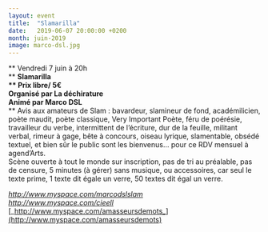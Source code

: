 ```yaml
---
layout: event
title:  "Slamarilla"
date:   2019-06-07 20:00:00 +0200
month: juin-2019
image: marco-dsl.jpg
---
```


**
  Vendredi 7 juin à 20h  
** **Slamarilla  
** Prix libre/ 5€  
Organisé par La déchirature  
Animé par **Marco DSL****  
** Avis aux amateurs de Slam : bavardeur, slamineur de fond, académilicien, poète maudit, poète classique, Very Important Poète, féru de poérésie, travailleur du verbe, intermittent de l’écriture, dur de la feuille, militant verbal, rimeur à gage, bête à concours, oiseau lyrique, slamentable, obsédé textuel, et bien sûr le public sont les bienvenus… pour ce RDV mensuel à agend’Arts.  
Scène ouverte à tout le monde sur inscription, pas de tri au préalable, pas de censure, 5 minutes (à gérer) sans musique, ou accessoires, car seul le texte prime, 1 texte dit égale un verre, 50 textes dit égal un verre.

[_http://www.myspace.com/marcodslslam_  
](http://www.myspace.com/marcodslslam) [_http://www.myspace.com/cieell_  
](http://www.myspace.com/cieell) [_http://www.myspace.com/amasseursdemots_](http://www.myspace.com/amasseursdemots)